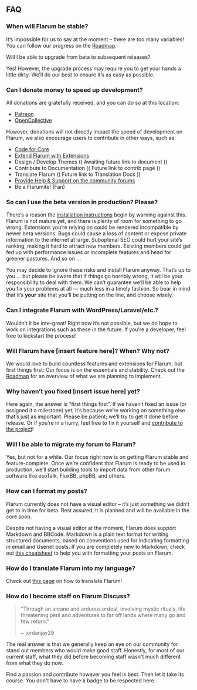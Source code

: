 ## FAQ

### When will Flarum be stable?

It’s impossible for us to say at the moment – there are too many variables! You can follow our progress on the [Roadmap](http://flarum.org/roadmap).

Will I be able to upgrade from beta to subsequent releases?

Yes! However, the upgrade process may require you to get your hands a little dirty. We’ll do our best to ensure it’s as easy as possible.

### Can I donate money to speed up development?

All donations are gratefully received, and you can do so at this location:

- [Patreon](http://flarum.org/donate)
- [OpenCollective](https://opencollective.com/flarum)

However, donations will not directly impact the speed of development on Flarum, we also encourage users to contribute in other ways, such as:

 - [Code for Core](https://github.com/flarum/core)
 - [Extend Flarum with Extensions](/extend)
 - Design / Develop Themes (( Awaiting future link to document ))
 - Contribute to Documentation (( Future link to contrib page ))
 - Translate Flarum (( Future link to Translation Docs ))
 - [Provide Help & Support on the community forums](https://discuss.flarum.org/)
 - Be a Flarumite! (Fan)

### So can I use the beta version in production? Please?

There’s a reason the [installation instructions](http://flarum.org/docs/installation/) begin by warning against this. Flarum is not mature yet, and there is plenty of room for something to go wrong. Extensions you’re relying on could be rendered incompatible by newer beta versions. Bugs could cause a loss of content or expose private information to the internet at large. Suboptimal SEO could hurt your site’s ranking, making it hard to attract new members. Existing members could get fed up with performance issues or incomplete features and head for greener pastures. And so on …

You may decide to ignore these risks and install Flarum anyway. That’s up to you … but please be aware that if things go horribly wrong, it will be your responsibility to deal with them. We can’t guarantee we’ll be able to help you fix your problems at all — much less in a timely fashion. So bear in mind that it’s **your** site that you’ll be putting on the line, and choose wisely.

### Can I integrate Flarum with WordPress/Laravel/etc.?

Wouldn’t it be inte-great! Right now it’s not possible, but we do hope to work on integrations such as these in the future. If you’re a developer, feel free to kickstart the process!

### Will Flarum have [insert feature here]? When? Why not?

We would love to build countless features and extensions for Flarum, but first things first: Our focus is on the essentials and stability. Check out the [Roadmap](http://flarum.org/roadmap) for an overview of what we are planning to implement.

### Why haven’t you fixed [insert issue here] yet?

Here again, the answer is “first things first”. If we haven’t fixed an issue (or assigned it a milestone) yet, it’s because we’re working on something else that’s just as important. Please be patient; we’ll try to get it done before release. Or if you’re in a hurry, feel free to fix it yourself and [contribute to the project](http://flarum.org/docs/contributing)!

### Will I be able to migrate my forum to Flarum?

Yes, but not for a while. Our focus right now is on getting Flarum stable and feature-complete. Once we’re confident that Flarum is ready to be used in production, we’ll start building tools to import data from other forum software like esoTalk, FluxBB, phpBB, and others.

### How can I format my posts?

Flarum currently does not have a visual editor – it’s just something we didn’t get to in time for beta. Rest assured, it is planned and will be available in the core soon.

Despite not having a visual editor at the moment, Flarum does support Markdown and BBCode. Markdown is a plain text format for writing structured documents, based on conventions used for indicating formatting in email and Usenet posts. If you are completely new to Markdown, check out [this cheatsheet](https://github.com/adam-p/markdown-here/wiki/Markdown-Cheatsheet) to help you with formatting your posts on Flarum.

### How do I translate Flarum into my language?

Check out [this page](https://github.com/Arkinn/docs/blob/master/extend/internationalization.md) on how to translate Flarum!

### How do I become staff on Flarum Discuss?

> "Through an arcane and arduous ordeal, involving mystic rituals, life threatening peril and adventures to far off lands where many go and few return."
>
> ~ jordanjay29

The real answer is that we generally keep an eye on our community for stand out members who would make good staff. Honestly, for most of our current staff, what they did before becoming staff wasn't much different from what they do now.

Find a passion and contribute however you feel is best. Then let it take its course. You don't have to have a badge to be respected here.
